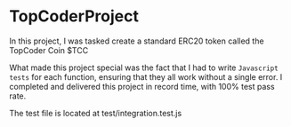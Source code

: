 # TopCoderProject

In this project, I was tasked create a standard ERC20 token called  the TopCoder Coin $TCC

What made this project special was the fact that I had to write ```Javascript tests``` for each function, ensuring that they all work without a single error.
I completed and delivered this project in record time, with 100% test pass rate.

The test file is located at test/integration.test.js

